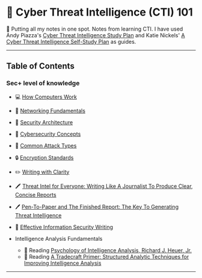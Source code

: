 # 📓 Cyber Threat Intelligence (CTI) 101

🚧 Putting all my notes in one spot. Notes from learning CTI. I have used Andy Piazza's [Cyber Threat Intelligence Study Plan](https://klrgrz.medium.com/cyber-threat-intelligence-study-plan-c60484d319cb) and Katie Nickels' [A Cyber Threat Intelligence Self-Study Plan](https://medium.com/katies-five-cents/a-cyber-threat-intelligence-self-study-plan-part-1-968b5a8daf9a) as guides. 

___________________________

## Table of Contents

### Sec+ level of knowledge

  * 💻 [How Computers Work](https://github.com/thequietlife/CTI-101/blob/ca3cadef9b37ead345df7ba0cc789fd69224e3a1/assets/how%20computers%20work.md)
        
  * 🍰 [Networking Fundamentals](https://github.com/thequietlife/CTI-101/blob/ca3cadef9b37ead345df7ba0cc789fd69224e3a1/assets/networking%20fundamentals.md)
        
  * 📐 [Security Architecture](https://github.com/thequietlife/CTI-101/blob/8681b6029fd8e926a5290ef65bb68aaafef93436/assets/security%20architecture.md)
         
  * 📕 [Cybersecurity Concepts](https://github.com/thequietlife/CTI-Crash-Course/blob/2b7819a889344e539231a220c021aa4b42449392/assets/cybersecurity%20concepts.md)
    
  * 🦠 [Common Attack Types](https://github.com/thequietlife/CTI-101/blob/f9a1737d7bbaa49c2c89e057a155b485842478df/assets/common%20attack%20types.md)
    
  * 🔒 [Encryption Standards](https://github.com/thequietlife/CTI-101/blob/733d8d8df851cba5830b4b9d16514c09b24ef76d/assets/encryption%20standards.md)

  * ✏️ [Writing with Clarity](https://github.com/thequietlife/CTI-101/blob/8b4d05c2a56e10ee65f5250734f940106d0a72fb/assets/writing%20with%20clarity.md)
      
  * 🖍️ [Threat Intel for Everyone: Writing Like A Journalist To Produce Clear, Concise Reports](https://github.com/thequietlife/CTI-101/blob/41678490effc6a4dbf28a0947be536ee391b6392/assets/writing%20like%20a%20journalist.md)
  
* 🖊️ [Pen-To-Paper and The Finished Report: The Key To Generating Threat Intelligence](https://github.com/thequietlife/CTI-101/blob/02ba8bac9239fc310e65aa813caf880b62c4676e/assets/pen-to-paper%20and%20the%20finished%20report.md)

* 📝 [Effective Information Security Writing](https://github.com/thequietlife/CTI-101/blob/6b98210765439fce49adfd19bdecb10995291df1/assets/effective%20information%20security%20writing.md)
  
* Intelligence Analysis Fundamentals
  - 📘 Reading [Psychology of Intelligence Analysis, Richard J. Heuer, Jr.](https://www.cia.gov/resources/csi/books-monographs/psychology-of-intelligence-analysis-2/)
  - 📗 Reading [A Tradecraft Primer: Structured Analytic Techniques for Improving Intelligence Analysis](https://www.cia.gov/resources/csi/books-monographs/a-tradecraft-primer/)

[Study APT Reports]: # 
[Critical Thinking]: # 

____________________________

